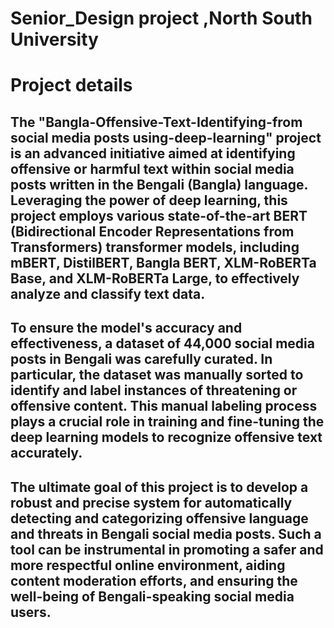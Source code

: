 # Senior_Design project ,North South University 
# Project details 
## The "Bangla-Offensive-Text-Identifying-from social media posts using-deep-learning" project is an advanced initiative aimed at identifying offensive or harmful text within social media posts written in the Bengali (Bangla) language. Leveraging the power of deep learning, this project employs various state-of-the-art BERT (Bidirectional Encoder Representations from Transformers) transformer models, including mBERT, DistilBERT, Bangla BERT, XLM-RoBERTa Base, and XLM-RoBERTa Large, to effectively analyze and classify text data.

## To ensure the model's accuracy and effectiveness, a dataset of 44,000 social media posts in Bengali was carefully curated. In particular, the dataset was manually sorted to identify and label instances of threatening or offensive content. This manual labeling process plays a crucial role in training and fine-tuning the deep learning models to recognize offensive text accurately.

## The ultimate goal of this project is to develop a robust and precise system for automatically detecting and categorizing offensive language and threats in Bengali social media posts. Such a tool can be instrumental in promoting a safer and more respectful online environment, aiding content moderation efforts, and ensuring the well-being of Bengali-speaking social media users.
